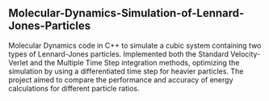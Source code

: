 ## Molecular-Dynamics-Simulation-of-Lennard-Jones-Particles
Molecular Dynamics code in C++ to simulate a cubic system containing two types of Lennard-Jones particles. Implemented both the Standard Velocity-Verlet and the Multiple Time Step integration methods, optimizing the simulation by using a differentiated time step for heavier particles. The project aimed to compare the performance and accuracy of energy calculations for different particle ratios.
